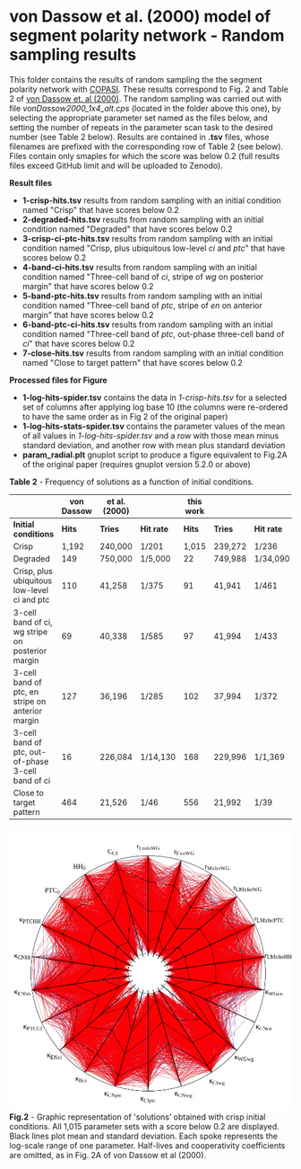 # von Dassow et al. (2000) model of segment polarity network - Random sampling results

This folder contains the results of random sampling the the segment polarity network with [COPASI](https://copasi.org). These results correspond to Fig. 2 and Table 2 of [von Dassow et. al (2000)](https://doi.org/10.1038/35018085). The random sampling was carried out with file _vonDassow2000_1x4_alt.cps_ (located in the folder above this one), by selecting the appropriate parameter set named as the files below, and setting the number of repeats in the parameter scan task to the desired number (see Table 2 below). Results are contained in **.tsv** files, whose filenames are prefixed with the corresponding row of Table 2 (see below). Files contain only smaples for which the score was below 0.2 (full results files exceed GitHub limit and will be uploaded to Zenodo).

**Result files**
- **1-crisp-hits.tsv** results from random sampling with an initial condition named "Crisp" that have scores below 0.2
- **2-degraded-hits.tsv** results from random sampling with an initial condition named "Degraded" that have scores below 0.2
- **3-crisp-ci-ptc-hits.tsv** results from random sampling with an initial condition named "Crisp, plus ubiquitous low-level _ci_ and _ptc_" that have scores below 0.2
- **4-band-ci-hits.tsv** results from random sampling with an initial condition named "Three-cell band of _ci_, stripe of _wg_ on posterior margin" that have scores below 0.2
- **5-band-ptc-hits.tsv** results from random sampling with an initial condition named "Three-cell band of _ptc_, stripe of _en_ on anterior margin" that have scores below 0.2
- **6-band-ptc-ci-hits.tsv** results from random sampling with an initial condition named "Three-cell band of _ptc_, out-phase three-cell band of _ci_" that have scores below 0.2
- **7-close-hits.tsv** results from random sampling with an initial condition named "Close to target pattern" that have scores below 0.2

**Processed files for Figure**
- **1-log-hits-spider.tsv** contains the data in _1-crisp-hits.tsv_ for a selected set of columns after applying log base 10 (the columns were re-ordered to have the same order as in Fig 2 of the original paper)
- **1-log-hits-stats-spider.tsv** contains the parameter values of the mean of all values in _1-log-hits-spider.tsv_ and a row with those mean minus standard deviation, and another row with mean plus standard deviation
- **param_radial.plt** gnuplot script to produce a figure equivalent to Fig.2A of the original paper (requires gnuplot version 5.2.0 or above)

**Table 2** - Frequency of solutions as a function of initial conditions.

|  | von Dassow | et al. (2000)  |  | this work |  |  |
| --- | --- | --- | --- | --- | --- | --- |
| **Initial conditions** | **Hits** | **Tries** | **Hit rate** | **Hits** | **Tries** | **Hit rate** |
| Crisp | 1,192 | 240,000 | 1/201 | 1,015 | 239,272 | 1/236 |
| Degraded | 149 | 750,000 | 1/5,000 | 22 | 749,988 | 1/34,090 |
|Crisp, plus ubiquitous low-level ci and ptc | 110 | 41,258 | 1/375 | 91 | 41,941 | 1/461 |
|3-cell band of ci, wg stripe on posterior margin | 69 | 40,338 | 1/585 | 97 | 41,994 | 1/433 |
|3-cell band of ptc, en stripe on anterior margin | 127 | 36,196 | 1/285 | 102 | 37,994 | 1/372 |
|3-cell band of ptc, out-of-phase 3-cell band of ci | 16 | 226,084 | 1/14,130 | 168 | 229,996  | 1/1,369 |
|Close to target pattern | 464 | 21,526 | 1/46 | 556 | 21,992 | 1/39|

![Graphic representation of 'solutions’ obtained with crisp initial conditions. All 1,015 parameter sets with a  score below 0.2 are displayed. Black lines plot mean and standard deviation. Each spoke represents the log-scale range of one parameter. Half-lives and cooperativity coefficients are omitted, as in Fig. 2A of von Dassow et al (2000).](https://github.com/pmendes/models/blob/main/vonDassow2000/Sampling/Fig2.png)
**Fig.2** - Graphic representation of 'solutions’ obtained with crisp initial conditions. All 1,015 parameter sets with a  score below 0.2 are displayed. Black lines plot mean and standard deviation. Each spoke represents the log-scale range of one parameter. Half-lives and cooperativity coefficients are omitted, as in Fig. 2A of von Dassow et al (2000).
